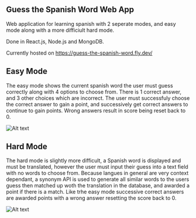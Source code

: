 ## Guess the Spanish Word Web App
Web application for learning spanish with 2 seperate modes, and easy mode along with a more difficiult hard mode.

Done in React.js, Node.js and MongoDB.

Currently hosted on https://guess-the-spanish-word.fly.dev/

## Easy Mode
The easy mode shows the current spanish word the user must guess correctly along with 4 options to choose from. There is 1 correct answer, and 3 other choices which are incorrect. The user must successfuly choose the correct answer to gain a point, and successively get correct answers to continue to gain points. Wrong answers result in score being reset back to 0. 

![Alt text](https://i.imgur.com/G18qDuc.jpg "Easy mode")


## Hard Mode
The hard mode is slightly more difficult, a Spanish word is displayed and must be translated, however the user must input their guess into a text field with no words to choose from. Because langues in general are very context dependant, a synonym API is used to generate all similar words to the users guess then matched up woth the translation in the database, and awarded a point if there is a match. Like trhe easy mode successive correct answers are awarded points with a wrong answer resetting the score back to 0.

![Alt text](https://i.imgur.com/UFblVX4.jpg "Hard mode")

